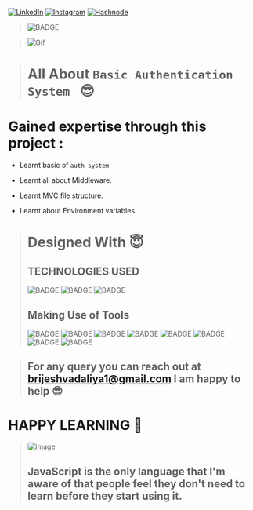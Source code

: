 
<!-- Social Links -->

[![LinkedIn][linkedin-shield]][linkedin-url]
[![Instagram][instagram-shield]][instagram-url]
[![Hashnode][hashnode-shield]][hashnode-url]



>![BADGE](https://img.shields.io/badge/MADE%20WITH%20FUN%20BY-BRIJESH%20VADALIA-blue)


> ![Gif](https://living.acg.aaa.com/content/dam/aaa-living/devtest/what-is-two-factor-authentication.gif)



> # All About `Basic Authentication System ` 😎

# **Gained expertise through this project :**

- Learnt basic of `auth-system`

- Learnt all about Middleware.

- Learnt MVC file structure.

- Learnt about Environment variables.




># Designed With 😇
>## TECHNOLOGIES USED 
> ![BADGE](https://img.shields.io/badge/JAVASCRIPT-JAVASCRIPT-yellow)
> ![BADGE](https://img.shields.io/badge/NODEJS-NODEJS-yellow)
> ![BADGE](https://img.shields.io/badge/EXPRESSJS-EXPRESSJS-blue)
>## Making Use of Tools
>![BADGE](https://img.shields.io/badge/GOOGLE-CHROME-blue)
>![BADGE](https://img.shields.io/badge/GIT-HUB-lightgrey)
>![BADGE](https://img.shields.io/badge/VS-CODE-blue)
>![BADGE](https://img.shields.io/badge/GIT-GIT-orange)
![BADGE](https://img.shields.io/badge/JWT-JSONWEBTOKEN-red)
![BADGE](https://img.shields.io/badge/COOKIE-PARSER-lightgrey)
![BADGE](https://img.shields.io/badge/BCRYPTJS-BCRYPTJS-yellow)
![BADGE](https://img.shields.io/badge/POSTMAN-POSTMAN-red)



>## For any query you can reach out at brijeshvadaliya1@gmail.com I am happy to help 😎

# HAPPY LEARNING 🤩
>![image](https://raw.githubusercontent.com/ikeyurp/ikeyurp/master/src/Comp-Man.gif)
>## JavaScript is the only language that I'm aware of that people feel they don't need to learn before they start using it.








<!-- Linkedin -->

[linkedin-shield]: https://img.shields.io/badge/-LinkedIn-black.svg?style=for-the-badge&logo=linkedin&colorB=0B5FBB
[linkedin-url]: https://www.linkedin.com/in/brijesh-vadaliya-16b3a2202/

<!-- Instagram -->

[instagram-shield]: https://img.shields.io/badge/Instagram-%23E4405F.svg?style=for-the-badge&logo=Instagram&logoColor=white
[instagram-url]: https://www.instagram.com/brijesh_vadaliya_8128/


<!-- Hashnode -->

[hashnode-shield]: https://img.shields.io/badge/Hashnode-2962FF?style=for-the-badge&logo=hashnode&logoColor=white
[hashnode-url]: https://brijeshvadaliya8128.hashnode.dev/





